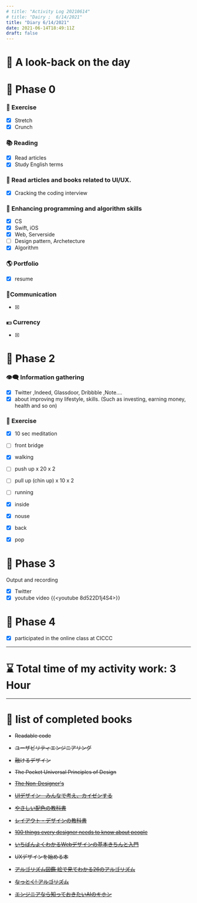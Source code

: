 ```yaml
---
# title: "Activity Log 20210614"
# title: "Dairy ;  6/14/2021"
title: "Diary 6/14/2021"  
date: 2021-06-14T18:49:11Z
draft: false
---
```


# 🌱 A look-back on the day

# 🥓 Phase 0

### 💪 Exercise

- [x]  Stretch
- [x]  Crunch

### 📚 Reading

- [x]  Read articles
- [x]  Study English terms

### 💎 Read articles and books related to UI/UX.

- [x]  Cracking the coding interview

### 🎲 Enhancing programming and algorithm skills

- [x]  CS
- [x]  Swift, iOS
- [x]  Web,  Serverside
- [ ]  Design pattern, Archetecture
- [x]  Algorithm

### 🌎 Portfolio

- [x]  resume

### 🤝Communication

- [x]  

### 💶 Currency

- [x]  

# 🥚 Phase 2

### 👁‍🗨 Information gathering

- [x]  Twitter ,Indeed, Glassdoor, Dribbble ,Note....
- [x]  about improving my lifestyle, skills. (Such as investing, earning money, health and so on)

### 💪 Exercise

- [x]  10 sec meditation
- [ ]  front bridge
- [x]  walking
- [ ]  push up x 20 x 2
- [ ]  pull up (chin up) x 10 x 2
- [ ]  running

- [x]  inside
- [x]  nouse
- [x]  back
- [x]  pop

# 🐋 Phase 3

Output and recording

- [x]  Twitter
- [x]  youtube video {{<youtube 8d522D1j4S4>}}

# 🍎 Phase 4

- [x]  participated in the online class at CICCC

---

# ⌛ Total time of my activity work: 3  Hour

---

# 📖 list of completed books

- ~~Readable code~~
- ~~ユーザビリティエンジニアリング~~
- ~~融けるデザイン~~
- ~~The Pocket Universal Principles of Design~~
- ~~[The Non-Designer's](https://www.amazon.com/dp/0133966151/)~~
- ~~[UIデザイン　みんなで考え、カイゼンする](https://www.amazon.co.jp/dp/B07PQF8TBW/)~~
- ~~[やさしい配色の教科書](https://www.amazon.co.jp/dp/4844367714/)~~
- ~~[レイアウト・デザインの教科書](https://www.amazon.co.jp/dp/B07NYN1681/)~~
- ~~[100 things every designer needs to know about people](https://www.amazon.com/dp/4873115574)~~
- ~~[いちばんよくわかるWebデザインの基本きちんと入門](https://www.amazon.com/dp/4797389656)~~
- ~~UXデザインを始める本~~

- ~~[アルゴリズム図鑑 絵で見てわかる26のアルゴリズム](https://www.amazon.co.jp/gp/product/4798149772/)~~
- ~~[なっとく! アルゴリズム](https://www.amazon.co.jp/dp/4798143359/)~~
- ~~[エンジニアなら知っておきたいAIのキホン](https://www.amazon.com/dp/4295005355)~~